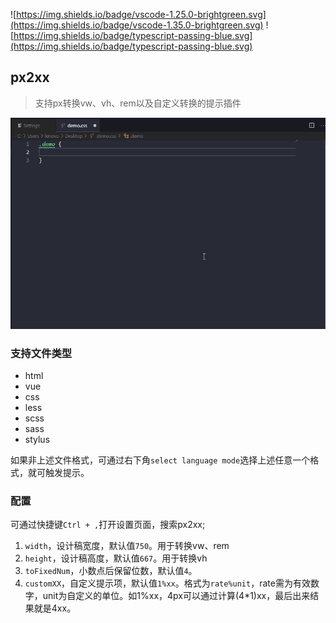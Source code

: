 ![https://img.shields.io/badge/vscode-1.25.0-brightgreen.svg](https://img.shields.io/badge/vscode-1.35.0-brightgreen.svg) ![https://img.shields.io/badge/typescript-passing-blue.svg](https://img.shields.io/badge/typescript-passing-blue.svg)

## px2xx

> 支持px转换vw、vh、rem以及自定义转换的提示插件

![演示图](img/px2xx.gif)

### 支持文件类型
* html
* vue
* css
* less
* scss
* sass
* stylus

如果非上述文件格式，可通过右下角`select language mode`选择上述任意一个格式，就可触发提示。

### 配置
可通过快捷键`Ctrl + ,`打开设置页面，搜索px2xx;

1. `width`，设计稿宽度，默认值`750`。用于转换vw、rem
2. `height`，设计稿高度，默认值`667`。用于转换vh
3. `toFixedNum`，小数点后保留位数，默认值`4`。
4. `customXX`，自定义提示项，默认值`1%xx`。格式为`rate%unit`，rate需为有效数字，unit为自定义的单位。如1%xx，4px可以通过计算(4*1)xx，最后出来结果就是4xx。